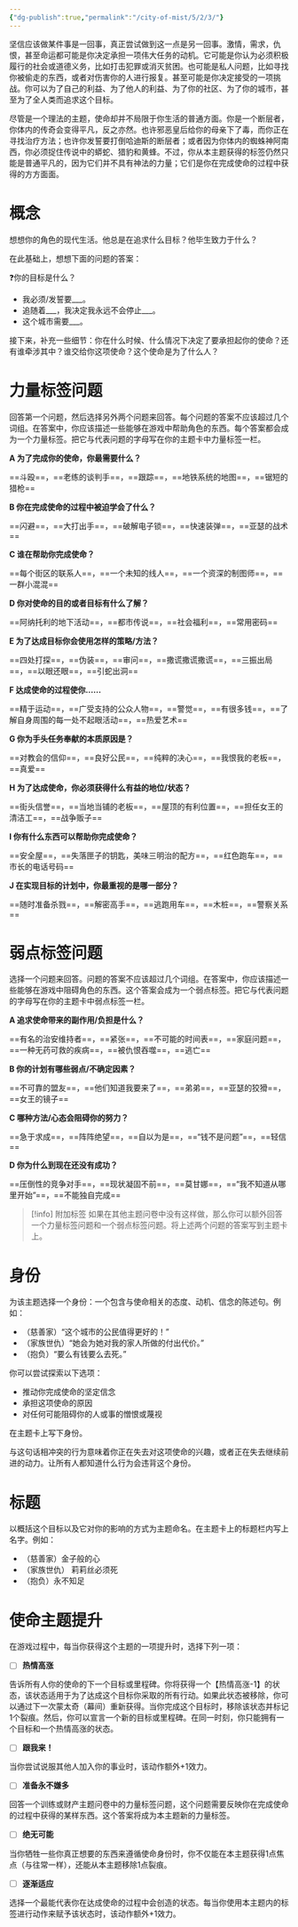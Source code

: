 ```yaml
---
{"dg-publish":true,"permalink":"/city-of-mist/5/2/3/"}
---
```


坚信应该做某件事是一回事，真正尝试做到这一点是另一回事。激情，需求，仇恨，甚至命运都可能是你决定承担一项伟大任务的动机。它可能是你认为必须积极履行的社会或道德义务，比如打击犯罪或消灭贫困。也可能是私人问题，比如寻找你被偷走的东西，或者对伤害你的人进行报复。甚至可能是你决定接受的一项挑战。你可以为了自己的利益、为了他人的利益、为了你的社区、为了你的城市，甚至为了全人类而追求这个目标。

尽管是一个理法的主题，使命却并不局限于你生活的普通方面。你是一个断层者，你体内的传奇会变得平凡，反之亦然。也许邪恶皇后给你的母亲下了毒，而你正在寻找治疗方法；也许你发誓要打倒哈迪斯的断层者；或者因为你体内的蜘蛛神阿南西，你必须捉住传说中的蟒蛇、猎豹和黄蜂。不过，你从本主题获得的标签仍然只能是普通平凡的，因为它们并不具有神法的力量；它们是你在完成使命的过程中获得的方方面面。

# 概念
想想你的角色的现代生活。他总是在追求什么目标？他毕生致力于什么？

在此基础上，想想下面的问题的答案：

❓你的目标是什么？

- 我必须/发誓要___。
- 追随着___，我决定我永远不会停止___。
- 这个城市需要___。

接下来，补充一些细节：你在什么时候、什么情况下决定了要承担起你的使命？还有谁牵涉其中？谁交给你这项使命？这个使命是为了什么人？

# 力量标签问题
回答第一个问题，然后选择另外两个问题来回答。每个问题的答案不应该超过几个词组。在答案中，你应该描述一些能够在游戏中帮助角色的东西。每个答案都会成为一个力量标签。把它与代表问题的字母写在你的主题卡中力量标签一栏。

  

**A 为了完成你的使命，你最需要什么？**

==斗殴==，==老练的谈判手==，==跟踪==，==地铁系统的地图==，==锯短的猎枪==

**B 你在完成使命的过程中被迫学会了什么？**

==闪避==，==大打出手==，==破解电子锁==，==快速装弹==，==亚瑟的战术==

**C 谁在帮助你完成使命？**

==每个街区的联系人==，==一个未知的线人==，==一个资深的制图师==，==一群小混混==

**D 你对使命的目的或者目标有什么了解？**

==阿纳托利的地下活动==，==都市传说==，==社会福利==，==常用密码==

**E 为了达成目标你会使用怎样的策略/方法？**

==四处打探==，==伪装==，==审问==，==撒谎撒谎撒谎==，==三振出局==，==以眼还眼==，==引蛇出洞==

**F 达成使命的过程使你……**

==精于运动==，==广受支持的公众人物==，==警觉==，==有很多钱==，==了解自身周围的每一处不起眼活动==，==热爱艺术==

**G 你为手头任务奉献的本质原因是？**

==对教会的信仰==，==良好公民==，==纯粹的决心==，==我恨我的老板==，==真爱==

**H 为了达成使命，你必须获得什么有益的地位/状态？**

==街头信誉==，==当地当铺的老板==，==屋顶的有利位置==，==担任女王的清洁工==，==战争贩子==

**I 你有什么东西可以帮助你完成使命？**

==安全屋==，==失落匣子的钥匙，美味三明治的配方==，==红色跑车==，==市长的电话号码==

**J 在实现目标的计划中，你最重视的是哪一部分？**

==随时准备杀戮==，==解密高手==，==逃跑用车==，==木桩==，==警察关系==

# 弱点标签问题
选择一个问题来回答。问题的答案不应该超过几个词组。在答案中，你应该描述一些能够在游戏中阻碍角色的东西。这个答案会成为一个弱点标签。把它与代表问题的字母写在你的主题卡中弱点标签一栏。

**A 追求使命带来的副作用/负担是什么？**

==有名的治安维持者==，==紧张==，==不可能的时间表==，==家庭问题==，==一种无药可救的疾病==，==被仇恨吞噬==，==逃亡==

**B 你的计划有哪些弱点/不确定因素？**

==不可靠的盟友==，==他们知道我要来了==，==弟弟==，==亚瑟的狡猾==，==女王的镜子==

**C 哪种方法/心态会阻碍你的努力？**

==急于求成==，==阵阵绝望==，==自以为是==，==“钱不是问题”==，==轻信==

**D 你为什么到现在还没有成功？**

==压倒性的竞争对手==，==现状凝固不前==，==莫甘娜==，==“我不知道从哪里开始”==，==不能独自完成==

>[!info] 附加标签
>如果在其他主题问卷中没有这样做，那么你可以额外回答一个力量标签问题和一个弱点标签问题。将上述两个问题的答案写到主题卡上。

# 身份
为该主题选择一个身份：一个包含与使命相关的态度、动机、信念的陈述句。例如：

- （慈善家）“这个城市的公民值得更好的！”
- （家族世仇）“她会为她对我的家人所做的付出代价。”
- （抱负）“要么有钱要么去死。”

你可以尝试探索以下选项：

- 推动你完成使命的坚定信念
- 承担这项使命的原因
- 对任何可能阻碍你的人或事的憎恨或蔑视

在主题卡上写下身份。

与这句话相冲突的行为意味着你正在失去对这项使命的兴趣，或者正在失去继续前进的动力。让所有人都知道什么行为会违背这个身份。

# 标题
以概括这个目标以及它对你的影响的方式为主题命名。在主题卡上的标题栏内写上名字。例如：

- （慈善家）金子般的心
- （家族世仇） 莉莉丝必须死
- （抱负）永不知足


# 使命主题提升
在游戏过程中，每当你获得这个主题的一项提升时，选择下列一项：

- [ ] **热情高涨**

告诉所有人你的使命的下一个目标或里程碑。你将获得一个【热情高涨-1】的状态，该状态适用于为了达成这个目标你采取的所有行动。如果此状态被移除，你可以通过下一次蒙太奇（幕间）重新获得。当你完成这个目标时，移除该状态并标记1个裂痕。然后，你可以宣言一个新的目标或里程碑。在同一时刻，你只能拥有一个目标和一个热情高涨的状态。

- [ ] **跟我来！**

当你尝试说服其他人加入你的事业时，该动作额外+1效力。

- [ ] **准备永不嫌多**

回答一个训练或财产主题问卷中的力量标签问题，这个问题需要反映你在完成使命的过程中获得的某样东西。这个答案将成为本主题新的力量标签。

- [ ] **绝无可能**

当你牺牲一些你真正想要的东西来遵循使命身份时，你不仅能在本主题获得1点焦点（与往常一样），还能从本主题移除1点裂痕。

- [ ] **逐渐适应**

选择一个最能代表你在达成使命的过程中会创造的状态。每当你使用本主题内的标签进行动作来赋予该状态时，该动作额外+1效力。